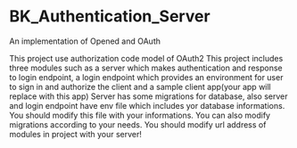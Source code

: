 # BK_Authentication_Server
An implementation of Opened and OAuth

This project use authorization code model of OAuth2
This project includes three modules such as a server which makes authentication and response to login endpoint, a login endpoint which provides an environment for user to sign in and authorize the client and a sample client app(your app will replace with this app)
Server has some migrations for database, also server and login endpoint have env file which includes yor database informations. You should modify this file with your informations.
You can also modify migrations according to your needs. 
You should modify url address of modules in project with your server!
